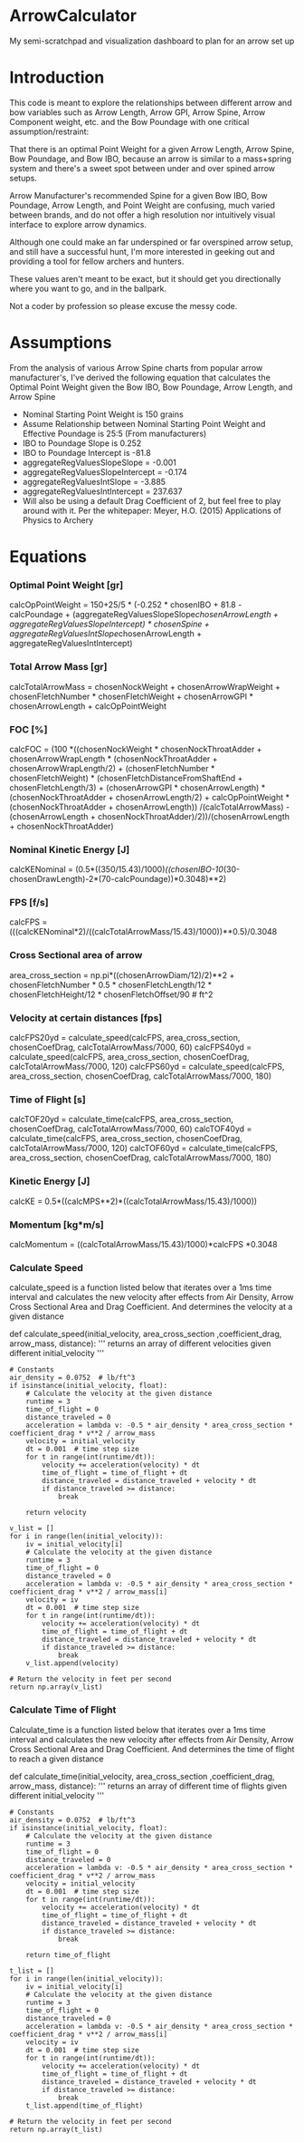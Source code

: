 # ArrowCalculator
My semi-scratchpad and visualization dashboard to plan for an arrow set up


# Introduction

This code is meant to explore the relationships between different arrow and bow variables 
such as Arrow Length, Arrow GPI, Arrow Spine, Arrow Component weight, etc. and the Bow Poundage
with one critical assumption/restraint:

That there is an optimal Point Weight for a given Arrow Length, Arrow Spine, Bow Poundage, and Bow IBO,
because an arrow is similar to a mass+spring system and there's a sweet spot between under and over spined
arrow setups.

Arrow Manufacturer's recommended Spine for a given Bow IBO, Bow Poundage, Arrow Length, and Point Weight
are confusing, much varied between brands, and do not offer a high resolution nor intuitively visual interface
to explore arrow dynamics.

Although one could make an far underspined or far overspined arrow setup, and still have a successful hunt,
I'm more interested in geeking out and providing a tool for fellow archers and hunters.

These values aren't meant to be exact, but it should get you directionally where you want to go, and in
the ballpark.

Not a coder by profession so please excuse the messy code.





# Assumptions

From the analysis of various Arrow Spine charts from popular arrow manufacturer's, I've derived the following equation
that calculates the Optimal Point Weight given the Bow IBO, Bow Poundage, Arrow Length, and Arrow Spine

* Nominal Starting Point Weight is 150 grains
* Assume Relationship between Nominal Starting Point Weight and Effective Poundage is 25:5 (From manufacturers)
* IBO to Poundage Slope is 0.252
* IBO to Poundage Intercept is -81.8
* aggregateRegValuesSlopeSlope = -0.001
* aggregateRegValuesSlopeIntercept = -0.174
* aggregateRegValuesIntSlope = -3.885
* aggregateRegValuesIntIntercept = 237.637
* Will also be using a default Drag Coefficient of 2, but feel free to play around with it. Per the whitepaper: Meyer, H.O. (2015) Applications of Physics to Archery


# Equations

### Optimal Point Weight [gr]

calcOpPointWeight = 150+25/5 * (-0.252 * chosenIBO + 81.8 -calcPoundage + 
                    (aggregateRegValuesSlopeSlope*chosenArrowLength 
                    + aggregateRegValuesSlopeIntercept) * chosenSpine 
                    + aggregateRegValuesIntSlope*chosenArrowLength 
                    + aggregateRegValuesIntIntercept)  

### Total Arrow Mass [gr]

calcTotalArrowMass = chosenNockWeight + chosenArrowWrapWeight + chosenFletchNumber * chosenFletchWeight + chosenArrowGPI * chosenArrowLength + calcOpPointWeight

### FOC [%]

calcFOC = (100 *((chosenNockWeight * chosenNockThroatAdder + chosenArrowWrapLength * (chosenNockThroatAdder + chosenArrowWrapLength/2) 
            + (chosenFletchNumber * chosenFletchWeight) * (chosenFletchDistanceFromShaftEnd + chosenFletchLength/3) 
            + (chosenArrowGPI * chosenArrowLength) * (chosenNockThroatAdder + chosenArrowLength/2) 
            + calcOpPointWeight * (chosenNockThroatAdder + chosenArrowLength))
            /(calcTotalArrowMass) 
            - (chosenArrowLength + chosenNockThroatAdder)/2))/(chosenArrowLength + chosenNockThroatAdder)     

###  Nominal Kinetic Energy [J]

calcKENominal = (0.5*((350/15.43)/1000)*((chosenIBO-10*(30-chosenDrawLength)-2*(70-calcPoundage))*0.3048)**2)

### FPS [f/s]

calcFPS = (((calcKENominal*2)/((calcTotalArrowMass/15.43)/1000))**0.5)/0.3048

### Cross Sectional area of arrow

area_cross_section = np.pi*((chosenArrowDiam/12)/2)**2 + chosenFletchNumber * 0.5 * chosenFletchLength/12 * chosenFletchHeight/12 * chosenFletchOffset/90  # ft^2

### Velocity at certain distances [fps]

calcFPS20yd = calculate_speed(calcFPS, area_cross_section, chosenCoefDrag, calcTotalArrowMass/7000, 60)
calcFPS40yd = calculate_speed(calcFPS, area_cross_section, chosenCoefDrag, calcTotalArrowMass/7000, 120)
calcFPS60yd = calculate_speed(calcFPS, area_cross_section, chosenCoefDrag, calcTotalArrowMass/7000, 180)

### Time of Flight [s]

calcTOF20yd = calculate_time(calcFPS, area_cross_section, chosenCoefDrag, calcTotalArrowMass/7000, 60)
calcTOF40yd = calculate_time(calcFPS, area_cross_section, chosenCoefDrag, calcTotalArrowMass/7000, 120)
calcTOF60yd = calculate_time(calcFPS, area_cross_section, chosenCoefDrag, calcTotalArrowMass/7000, 180)
  
### Kinetic Energy [J]

calcKE = 0.5*((calcMPS**2)*((calcTotalArrowMass/15.43)/1000))

### Momentum [kg*m/s]

calcMomentum = ((calcTotalArrowMass/15.43)/1000)*calcFPS *0.3048

### Calculate Speed
calculate_speed is a function listed below that iterates over a 1ms time interval and calculates the new velocity after effects from Air Density, Arrow Cross Sectional Area and Drag Coefficient. And determines the velocity at a given distance

def calculate_speed(initial_velocity, area_cross_section ,coefficient_drag, arrow_mass, distance):
    '''
    returns an array of different velocities given different initial_velocity
    '''

    # Constants
    air_density = 0.0752  # lb/ft^3
    if isinstance(initial_velocity, float):
        # Calculate the velocity at the given distance
        runtime = 3
        time_of_flight = 0
        distance_traveled = 0
        acceleration = lambda v: -0.5 * air_density * area_cross_section * coefficient_drag * v**2 / arrow_mass
        velocity = initial_velocity
        dt = 0.001  # time step size
        for t in range(int(runtime/dt)):
            velocity += acceleration(velocity) * dt
            time_of_flight = time_of_flight + dt
            distance_traveled = distance_traveled + velocity * dt
            if distance_traveled >= distance:
                break
        
        return velocity
        
    v_list = []
    for i in range(len(initial_velocity)):
        iv = initial_velocity[i]
        # Calculate the velocity at the given distance
        runtime = 3
        time_of_flight = 0
        distance_traveled = 0
        acceleration = lambda v: -0.5 * air_density * area_cross_section * coefficient_drag * v**2 / arrow_mass[i]
        velocity = iv
        dt = 0.001  # time step size
        for t in range(int(runtime/dt)):
            velocity += acceleration(velocity) * dt
            time_of_flight = time_of_flight + dt
            distance_traveled = distance_traveled + velocity * dt
            if distance_traveled >= distance:
                break
        v_list.append(velocity)

    # Return the velocity in feet per second
    return np.array(v_list)


### Calculate Time of Flight
Calculate_time is a function listed below that iterates over a 1ms time interval and calculates the new velocity after effects from Air Density, Arrow Cross Sectional Area and Drag Coefficient. And determines the time of flight to reach a given distance

def calculate_time(initial_velocity, area_cross_section ,coefficient_drag, arrow_mass, distance):
    '''
    returns an array of different time of flights given different initial_velocity
    '''

    # Constants
    air_density = 0.0752  # lb/ft^3
    if isinstance(initial_velocity, float):
        # Calculate the velocity at the given distance
        runtime = 3
        time_of_flight = 0
        distance_traveled = 0
        acceleration = lambda v: -0.5 * air_density * area_cross_section * coefficient_drag * v**2 / arrow_mass
        velocity = initial_velocity
        dt = 0.001  # time step size
        for t in range(int(runtime/dt)):
            velocity += acceleration(velocity) * dt
            time_of_flight = time_of_flight + dt
            distance_traveled = distance_traveled + velocity * dt
            if distance_traveled >= distance:
                break
        
        return time_of_flight
        
    t_list = []
    for i in range(len(initial_velocity)):
        iv = initial_velocity[i]
        # Calculate the velocity at the given distance
        runtime = 3
        time_of_flight = 0
        distance_traveled = 0
        acceleration = lambda v: -0.5 * air_density * area_cross_section * coefficient_drag * v**2 / arrow_mass[i]
        velocity = iv
        dt = 0.001  # time step size
        for t in range(int(runtime/dt)):
            velocity += acceleration(velocity) * dt
            time_of_flight = time_of_flight + dt
            distance_traveled = distance_traveled + velocity * dt
            if distance_traveled >= distance:
                break
        t_list.append(time_of_flight)

    # Return the velocity in feet per second
    return np.array(t_list)



